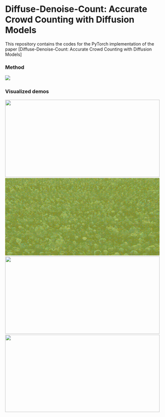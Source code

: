 # Diffuse-Denoise-Count: Accurate Crowd Counting with Diffusion Models
This repository contains the codes for the PyTorch implementation of the paper [Diffuse-Denoise-Count: Accurate Crowd Counting with Diffusion Models]

### Method
<img src="figs/flow chart.jpg" width="1000"/> 

### Visualized demos
<p float="left">
  <img src="figs/jhu 01.gif" width="500" height="250"/>
  <img src="figs/jhu 02.gif" width="500" height="250"/>
  <img src="figs/shha.gif" width="500" height="250"/>
  <img src="figs/ucf qnrf.gif" width="500" height="250"/>
</p>
